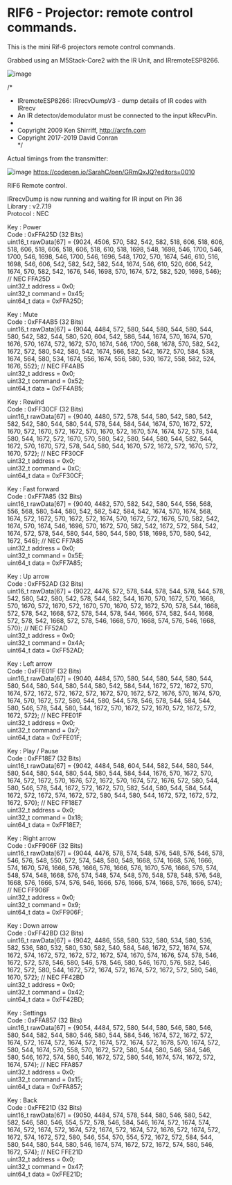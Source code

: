 # RIF6 - Projector: remote control commands.
This is the mini Rif-6 projectors remote control commands.

Grabbed using an M5Stack-Core2 with the IR Unit, and IRremoteESP8266.

![image](https://user-images.githubusercontent.com/1586332/129451740-ee0874ca-4235-4ab1-bf4c-c8cfb70324d8.png)


/*       
 * IRremoteESP8266: IRrecvDumpV3 - dump details of IR codes with IRrecv       
 * An IR detector/demodulator must be connected to the input kRecvPin.       
 *       
 * Copyright 2009 Ken Shirriff, http://arcfn.com       
 * Copyright 2017-2019 David Conran       
*/       
       

Actual timings from the transmitter:

![image](https://user-images.githubusercontent.com/1586332/129470622-f9b4face-8468-4ab4-a618-8b45cee73227.png)
https://codepen.io/SarahC/pen/GRmQxJQ?editors=0010
       
RIF6 Remote control.       
       
IRrecvDump is now running and waiting for IR input on Pin 36       
Library   : v2.7.19       
Protocol  : NEC       

Key       : Power       
Code      : 0xFFA25D (32 Bits)       
uint16_t rawData[67] = {9024, 4506,  570, 582,  542, 582,  518, 606,  518, 606,  518, 606,  518, 606,  518, 606,  518, 610,  518, 1698,  548, 1698,  546, 1700,  546, 1700,  546, 1698,  546, 1700,  546, 1696,  548, 1702,  570, 1674,  546, 610,  516, 1698,  546, 606,  542, 582,  542, 582,  544, 1674,  546, 610,  520, 606,  542, 1674,  570, 582,  542, 1676,  546, 1698,  570, 1674,  572, 582,  520, 1698,  546};  // NEC FFA25D       
uint32_t address = 0x0;       
uint32_t command = 0x45;       
uint64_t data = 0xFFA25D;       
       
Key       : Mute       
Code      : 0xFF4AB5 (32 Bits)       
uint16_t rawData[67] = {9044, 4484,  572, 580,  544, 580,  544, 580,  544, 580,  542, 582,  544, 580,  520, 604,  542, 586,  544, 1674,  570, 1674,  570, 1676,  570, 1674,  572, 1672,  570, 1674,  546, 1700,  568, 1678,  570, 582,  542, 1672,  572, 580,  542, 580,  542, 1674,  566, 582,  542, 1672,  570, 584,  538, 1674,  564, 580,  534, 1674,  556, 1674,  556, 580,  530, 1672,  558, 582,  524, 1676,  552};  // NEC FF4AB5       
uint32_t address = 0x0;       
uint32_t command = 0x52;       
uint64_t data = 0xFF4AB5;       
       
Key       : Rewind       
Code      : 0xFF30CF (32 Bits)       
uint16_t rawData[67] = {9040, 4480,  572, 578,  544, 580,  542, 580,  542, 582,  542, 580,  544, 580,  544, 578,  544, 584,  544, 1674,  570, 1672,  572, 1670,  572, 1670,  572, 1672,  570, 1670,  572, 1670,  574, 1674,  572, 578,  544, 580,  544, 1672,  572, 1670,  570, 580,  542, 580,  544, 580,  544, 582,  544, 1672,  570, 1670,  572, 578,  544, 580,  544, 1670,  572, 1672,  572, 1670,  572, 1670,  572};  // NEC FF30CF       
uint32_t address = 0x0;       
uint32_t command = 0xC;       
uint64_t data = 0xFF30CF;       
       
Key       : Fast forward       
Code      : 0xFF7A85 (32 Bits)       
uint16_t rawData[67] = {9040, 4482,  570, 582,  542, 580,  544, 556,  568, 556,  568, 580,  544, 580,  542, 582,  542, 584,  542, 1674,  570, 1674,  568, 1674,  572, 1672,  570, 1672,  572, 1674,  570, 1672,  572, 1676,  570, 582,  542, 1674,  570, 1674,  546, 1696,  570, 1672,  570, 582,  542, 1672,  572, 584,  542, 1674,  572, 578,  544, 580,  544, 580,  544, 580,  518, 1698,  570, 580,  542, 1672,  546};  // NEC FF7A85       
uint32_t address = 0x0;       
uint32_t command = 0x5E;       
uint64_t data = 0xFF7A85;       
       
Key       : Up arrow       
Code      : 0xFF52AD (32 Bits)       
uint16_t rawData[67] = {9022, 4476,  572, 578,  544, 578,  544, 578,  544, 578,  542, 580,  542, 580,  542, 578,  544, 582,  544, 1670,  570, 1672,  570, 1668,  570, 1670,  572, 1670,  572, 1670,  570, 1670,  572, 1672,  570, 578,  544, 1668,  572, 578,  542, 1668,  572, 578,  544, 578,  544, 1666,  574, 582,  544, 1668,  572, 578,  542, 1668,  572, 578,  546, 1668,  570, 1668,  574, 576,  546, 1668,  570};  // NEC FF52AD       
uint32_t address = 0x0;       
uint32_t command = 0x4A;       
uint64_t data = 0xFF52AD;       
       
Key       : Left arrow       
Code      : 0xFFE01F (32 Bits)       
uint16_t rawData[67] = {9040, 4484,  570, 580,  544, 580,  544, 580,  544, 580,  544, 580,  544, 580,  544, 580,  542, 584,  544, 1672,  572, 1672,  570, 1674,  572, 1672,  572, 1672,  572, 1672,  570, 1672,  572, 1676,  570, 1674,  570, 1674,  570, 1672,  572, 580,  544, 580,  544, 578,  546, 578,  544, 584,  544, 580,  546, 578,  544, 580,  544, 1672,  570, 1672,  572, 1670,  572, 1672,  572, 1672,  572};  // NEC FFE01F       
uint32_t address = 0x0;       
uint32_t command = 0x7;       
uint64_t data = 0xFFE01F;       
       
Key       : Play / Pause       
Code      : 0xFF18E7 (32 Bits)       
uint16_t rawData[67] = {9042, 4484,  548, 604,  544, 582,  544, 580,  544, 580,  544, 580,  544, 580,  544, 580,  544, 584,  544, 1676,  570, 1672,  570, 1674,  572, 1672,  570, 1676,  572, 1672,  570, 1674,  572, 1676,  572, 580,  544, 580,  546, 578,  544, 1672,  572, 1672,  570, 582,  544, 580,  544, 584,  544, 1672,  572, 1672,  574, 1672,  572, 580,  544, 580,  544, 1672,  572, 1672,  572, 1672,  570};  // NEC FF18E7       
uint32_t address = 0x0;       
uint32_t command = 0x18;       
uint64_t data = 0xFF18E7;              
       
Key       : Right arrow       
Code      : 0xFF906F (32 Bits)       
uint16_t rawData[67] = {9044, 4476,  578, 574,  548, 576,  548, 576,  546, 578,  546, 576,  548, 550,  572, 574,  548, 580,  548, 1668,  574, 1668,  576, 1666,  574, 1670,  576, 1666,  576, 1666,  576, 1666,  576, 1670,  576, 1666,  576, 574,  548, 574,  548, 1668,  576, 574,  548, 574,  548, 576,  548, 578,  548, 576,  548, 1668,  576, 1666,  574, 576,  546, 1666,  576, 1666,  574, 1668,  576, 1666,  574};  // NEC FF906F       
uint32_t address = 0x0;       
uint32_t command = 0x9;       
uint64_t data = 0xFF906F;       
       
Key       : Down arrow       
Code      : 0xFF42BD (32 Bits)       
uint16_t rawData[67] = {9042, 4486,  558, 580,  532, 580,  534, 580,  536, 582,  536, 580,  532, 580,  530, 582,  540, 584,  546, 1672,  572, 1674,  574, 1672,  574, 1672,  572, 1672,  572, 1672,  574, 1670,  574, 1676,  574, 578,  546, 1672,  572, 578,  546, 580,  546, 578,  546, 580,  546, 1670,  576, 582,  546, 1672,  572, 580,  544, 1672,  572, 1674,  572, 1674,  572, 1672,  572, 580,  546, 1670,  572};  // NEC FF42BD       
uint32_t address = 0x0;       
uint32_t command = 0x42;       
uint64_t data = 0xFF42BD;       
       
Key       : Settings       
Code      : 0xFFA857 (32 Bits)       
uint16_t rawData[67] = {9054, 4484,  572, 580,  544, 580,  546, 580,  546, 580,  544, 582,  544, 580,  546, 580,  544, 584,  546, 1674,  572, 1672,  572, 1674,  572, 1674,  572, 1674,  572, 1674,  572, 1674,  572, 1678,  570, 1674,  572, 580,  544, 1674,  570, 558,  570, 1672,  572, 580,  544, 580,  546, 584,  546, 580,  546, 1672,  574, 580,  546, 1672,  572, 580,  546, 1674,  574, 1672,  572, 1674,  574};  // NEC FFA857       
uint32_t address = 0x0;       
uint32_t command = 0x15;       
uint64_t data = 0xFFA857;       
       
Key       : Back       
Code      : 0xFFE21D (32 Bits)       
uint16_t rawData[67] = {9050, 4484,  574, 578,  544, 580,  546, 580,  542, 582,  546, 580,  546, 554,  572, 578,  546, 584,  546, 1674,  572, 1674,  574, 1674,  572, 1674,  572, 1674,  572, 1674,  572, 1674,  572, 1676,  572, 1674,  572, 1672,  574, 1672,  572, 580,  546, 554,  570, 554,  572, 1672,  572, 584,  544, 580,  544, 580,  544, 580,  546, 1674,  574, 1672,  572, 1672,  574, 580,  546, 1672,  574};  // NEC FFE21D       
uint32_t address = 0x0;       
uint32_t command = 0x47;       
uint64_t data = 0xFFE21D;       


